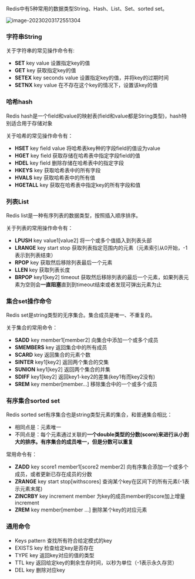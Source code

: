 Redis中有5种常用的数据类型String、Hash、List、Set、sorted set。

![image-20230203172551304](C:/Users/lucheng/AppData/Roaming/Typora/typora-user-images/image-20230203172551304.png)

### 字符串String

关于字符串的常见操作命令有:

* **SET** key value   设置指定key的值
* **GET** key       获取指定key的值
* **SETEX** key seconds value      设置指定key的值，并将key的过期时间
* **SETNX** key value 在不存在这个key的情况下，设置该key的值

### 哈希hash

Redis hash是一个field和value的映射表(field和value都是String类型)，hash特别适合用于存储对象

关于哈希的常见操作命令有：

* **HSET** key field value  将哈希表key种的字段field的值设为value
* **HGET** key field  获取存储在哈希表中指定字段field的值
* **HDEL** key field 删除存储在哈希表中的指定字段
* **HKEYS** key   获取哈希表中的所有字段
* **HVALS** key 获取哈希表中的所有值
* **HGETALL** key 获取在哈希表中指定key的所有字段和值

### 列表List

Redis list是一种有序列表的数据类型，按照插入顺序排序。

关于列表的常用操作命令有：

* **LPUSH** key value1[value2]          将一个或多个值插入到列表头部
* **LRANGE** key start stop    获取列表指定范围内的元素（元素索引从0开始，-1表示到列表结束）
* **RPOP** key    获取然后移除列表最后一个元素
* **LLEN** key    获取列表长度
* **BRPOP** key1[key2]  timeout    获取然后移除列表的最后一个元素，如果列表元素为空则会**一直阻塞**直到到timeout结束或者发现可弹出元素为止

### 集合set操作命令

Redis set是string类型的无序集合。集合成员是唯一、不重复的。

关于集合的常用命令：

* **SADD** key member1[member2]    向集合中添加一个或多个成员
* **SMEMBERS** key        返回集合中的所有成员
* **SCARD** key     返回集合的元素个数
* **SINTER** key1[key2]     返回两个集合的交集
* **SUNION** key1[key2]   返回两个集合的并集
* **SDIFF** key1[key2]  返回key1-key2的差集(key1有而key2没有)
* **SREM** key member[member...]  移除集合中的一个或多个成员

### 有序集合sorted set

Redis sorted set有序集合也是string类型元素的集合，和普通集合相比：

* 相同点是：元素唯一
* 不同点是：每个元素通过关联的**一个double类型的分数(score)**来进行从小到大的排序。有序集合的成员唯一，但是**分数可以重复**

常用命令有：

* **ZADD** key score1 member1[score2 member2]      向有序集合添加一个或多个成员，或者更新已存在成员的分数
* **ZRANGE** key start stop[withscores]  查询某个key在区间下的所有元素(-1表示元素末尾)
* **ZINCRBY** key increment member   为key的成员member的score加上增量increment
* **ZREM** key member[member ...]   删除某个key的对应元素



### 通用命令

* Keys pattern   查找所有符合给定模式的key
* EXISTS key 检查给定key是否存在
* TYPE key   返回key对应的值的类型
* TTL key   返回给定key的剩余生存时间，以秒为单位（-1表示永久存货）
* DEL key  删除对应key